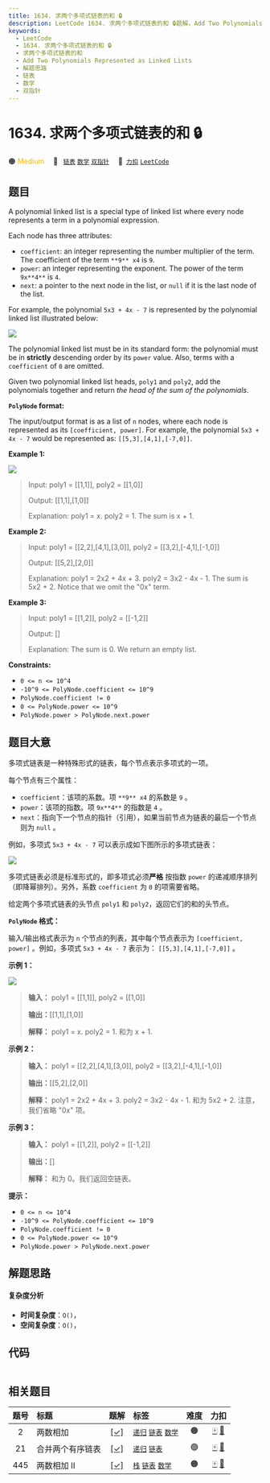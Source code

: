 ```yaml
---
title: 1634. 求两个多项式链表的和 🔒
description: LeetCode 1634. 求两个多项式链表的和 🔒题解，Add Two Polynomials Represented as Linked Lists，包含解题思路、复杂度分析以及完整的 JavaScript 代码实现。
keywords:
  - LeetCode
  - 1634. 求两个多项式链表的和 🔒
  - 求两个多项式链表的和
  - Add Two Polynomials Represented as Linked Lists
  - 解题思路
  - 链表
  - 数学
  - 双指针
---
```


# 1634. 求两个多项式链表的和 🔒

🟠 <font color=#ffb800>Medium</font>&emsp; 🔖&ensp; [`链表`](/tag/linked-list.md) [`数学`](/tag/math.md) [`双指针`](/tag/two-pointers.md)&emsp; 🔗&ensp;[`力扣`](https://leetcode.cn/problems/add-two-polynomials-represented-as-linked-lists) [`LeetCode`](https://leetcode.com/problems/add-two-polynomials-represented-as-linked-lists)

## 题目

A polynomial linked list is a special type of linked list where every node
represents a term in a polynomial expression.

Each node has three attributes:

  * `coefficient`: an integer representing the number multiplier of the term. The coefficient of the term `**9** x4` is `9`.
  * `power`: an integer representing the exponent. The power of the term `9x**4**` is `4`.
  * `next`: a pointer to the next node in the list, or `null` if it is the last node of the list.

For example, the polynomial `5x3 + 4x - 7` is represented by the polynomial
linked list illustrated below:

![](https://fastly.jsdelivr.net/gh/doocs/leetcode@main/solution/1600-1699/1634.Add%20Two%20Polynomials%20Represented%20as%20Linked%20Lists/images/polynomial2.png)

The polynomial linked list must be in its standard form: the polynomial must
be in **strictly** descending order by its `power` value. Also, terms with a
`coefficient` of `0` are omitted.

Given two polynomial linked list heads, `poly1` and `poly2`, add the
polynomials together and return _the head of the sum of the polynomials_.

**`PolyNode` format:**

The input/output format is as a list of `n` nodes, where each node is
represented as its `[coefficient, power]`. For example, the polynomial `5x3 +
4x - 7` would be represented as: `[[5,3],[4,1],[-7,0]]`.



**Example 1:**

![](https://fastly.jsdelivr.net/gh/doocs/leetcode@main/solution/1600-1699/1634.Add%20Two%20Polynomials%20Represented%20as%20Linked%20Lists/images/ex1.png)

> Input: poly1 = [[1,1]], poly2 = [[1,0]]
> 
> Output: [[1,1],[1,0]]
> 
> Explanation: poly1 = x. poly2 = 1. The sum is x + 1.

**Example 2:**

> Input: poly1 = [[2,2],[4,1],[3,0]], poly2 = [[3,2],[-4,1],[-1,0]]
> 
> Output: [[5,2],[2,0]]
> 
> Explanation: poly1 = 2x2 + 4x + 3. poly2 = 3x2 - 4x - 1. The sum is 5x2 + 2. Notice that we omit the "0x" term.

**Example 3:**

> Input: poly1 = [[1,2]], poly2 = [[-1,2]]
> 
> Output: []
> 
> Explanation: The sum is 0. We return an empty list.

**Constraints:**

  * `0 <= n <= 10^4`
  * `-10^9 <= PolyNode.coefficient <= 10^9`
  * `PolyNode.coefficient != 0`
  * `0 <= PolyNode.power <= 10^9`
  * `PolyNode.power > PolyNode.next.power`


## 题目大意

多项式链表是一种特殊形式的链表，每个节点表示多项式的一项。

每个节点有三个属性：

  * `coefficient`：该项的系数。项 `**9** x4` 的系数是 `9` 。
  * `power`：该项的指数。项 `9x**4**` 的指数是 `4` 。
  * `next`：指向下一个节点的指针（引用），如果当前节点为链表的最后一个节点则为 `null` 。

例如，多项式 `5x3 + 4x - 7` 可以表示成如下图所示的多项式链表：

![](https://fastly.jsdelivr.net/gh/doocs/leetcode@main/solution/1600-1699/1634.Add%20Two%20Polynomials%20Represented%20as%20Linked%20Lists/images/polynomial2.png)

多项式链表必须是标准形式的，即多项式必须**严格** 按指数 `power` 的递减顺序排列（即降幂排列）。另外，系数 `coefficient` 为
`0` 的项需要省略。

给定两个多项式链表的头节点 `poly1` 和 `poly2`，返回它们的和的头节点。

**`PolyNode` 格式：**

输入/输出格式表示为 `n` 个节点的列表，其中每个节点表示为 `[coefficient, power]` 。例如，多项式 `5x3 + 4x - 7`
表示为： `[[5,3],[4,1],[-7,0]]` 。

**示例 1：**

![](https://fastly.jsdelivr.net/gh/doocs/leetcode@main/solution/1600-1699/1634.Add%20Two%20Polynomials%20Represented%20as%20Linked%20Lists/images/ex1.png)

> 
> 
> 
> 
> 
> **输入：** poly1 = [[1,1]], poly2 = [[1,0]]
> 
> **输出：**[[1,1],[1,0]]
> 
> **解释：** poly1 = x. poly2 = 1. 和为 x + 1.
> 
> 

**示例 2：**

> 
> 
> 
> 
> 
> **输入：** poly1 = [[2,2],[4,1],[3,0]], poly2 = [[3,2],[-4,1],[-1,0]]
> 
> **输出：**[[5,2],[2,0]]
> 
> **解释：** poly1 = 2x2 + 4x + 3. poly2 = 3x2 - 4x - 1. 和为 5x2 + 2. 注意，我们省略 "0x" 项。
> 
> 

**示例 3：**

> 
> 
> 
> 
> 
> **输入：** poly1 = [[1,2]], poly2 = [[-1,2]]
> 
> **输出：**[]
> 
> **解释：** 和为 0。我们返回空链表。
> 
> 

**提示：**

  * `0 <= n <= 10^4`
  * `-10^9 <= PolyNode.coefficient <= 10^9`
  * `PolyNode.coefficient != 0`
  * `0 <= PolyNode.power <= 10^9`
  * `PolyNode.power > PolyNode.next.power`


## 解题思路

#### 复杂度分析

- **时间复杂度**：`O()`，
- **空间复杂度**：`O()`，

## 代码

```javascript

```

## 相关题目

<!-- prettier-ignore -->
| 题号 | 标题 | 题解 | 标签 | 难度 | 力扣 |
| :------: | :------ | :------: | :------ | :------: | :------: |
| 2 | 两数相加 | [[✓]](/problem/0002.md) |  [`递归`](/tag/recursion.md) [`链表`](/tag/linked-list.md) [`数学`](/tag/math.md) | 🟠 | [🀄️](https://leetcode.cn/problems/add-two-numbers) [🔗](https://leetcode.com/problems/add-two-numbers) |
| 21 | 合并两个有序链表 | [[✓]](/problem/0021.md) |  [`递归`](/tag/recursion.md) [`链表`](/tag/linked-list.md) | 🟢 | [🀄️](https://leetcode.cn/problems/merge-two-sorted-lists) [🔗](https://leetcode.com/problems/merge-two-sorted-lists) |
| 445 | 两数相加 II | [[✓]](/problem/0445.md) |  [`栈`](/tag/stack.md) [`链表`](/tag/linked-list.md) [`数学`](/tag/math.md) | 🟠 | [🀄️](https://leetcode.cn/problems/add-two-numbers-ii) [🔗](https://leetcode.com/problems/add-two-numbers-ii) |
